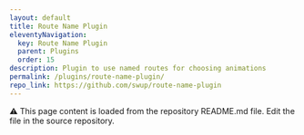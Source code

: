 ```yaml
---
layout: default
title: Route Name Plugin
eleventyNavigation:
  key: Route Name Plugin
  parent: Plugins
  order: 15
description: Plugin to use named routes for choosing animations
permalink: /plugins/route-name-plugin/
repo_link: https://github.com/swup/route-name-plugin
---
```


⚠️ This page content is loaded from the repository README.md file. Edit the file in the source repository.
